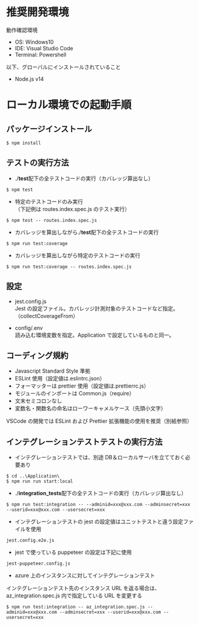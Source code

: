 # 推奨開発環境

動作確認環境

- OS: Windows10
- IDE: Visual Studio Code
- Terminal: Powershell

以下、グローバルにインストールされていること

- Node.js v14

# ローカル環境での起動手順

## パッケージインストール

```
$ npm install
```

## テストの実行方法

- ./**test**配下の全テストコードの実行（カバレッジ算出なし）

```
$ npm test
```

- 特定のテストコードのみ実行\
  （下記例は routes.index.spec.js のテスト実行）

```
$ npm test -- routes.index.spec.js
```

- カバレッジを算出しながら./**test**配下の全テストコードの実行

```
$ npm run test:coverage
```

- カバレッジを算出しながら特定のテストコードの実行

```
$ npm run test:coverage -- routes.index.spec.js
```

## 設定

- jest.config.js\
  Jest の設定ファイル。カバレッジ計測対象のテストコードなど指定。（collectCoverageFrom）

- config/.env\
  読み込む環境変数を指定。Application で設定しているものと同一。

## コーディング規約

- Javascript Standard Style 準拠
- ESLint 使用（設定値は.eslintrc.json）
- フォーマッターは prettier 使用（設定値は.prettierrc.js）
- モジュールのインポートは Common.js（require）
- 文末セミコロンなし
- 変数名・関数名の命名はローワーキャメルケース（先頭小文字）

VSCode の開発では ESLint および Prettier 拡張機能の使用を推奨（別紙参照）

## インテグレーションテストテストの実行方法

- インテグレーションテストでは、別途 DB＆ローカルサーバを立てておく必要あり

```
$ cd ..\Application\
$ npm run run start:local
```

- ./**integration_tests**配下の全テストコードの実行（カバレッジ算出なし）

```
$ npm run test:integration -- --adminid=xxx@xxx.com --adminsecret=xxx --userid=xxx@xxx.com --usersecret=xxx
```

- インテグレーションテストの jest の設定値はユニットテストと違う設定ファイルを使用

```
jest.config.e2e.js
```

- jest で使っている puppeteer の設定は下記に使用

```
jest-puppeteer.config.js
```

- azure 上のインスタンスに対してインテグレーションテスト

インテグレーションテスト先のインスタンス URL を返る場合は、az_integration.spec.js 内で指定している URL を変更する

```
$ npm run test:integration -- az_integration.spec.js --adminid=xxx@xxx.com --adminsecret=xxx --userid=xxx@xxx.com --usersecret=xxx
```
